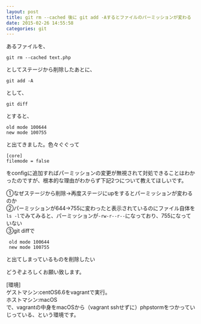 ```yaml
---
layout: post
title: git rm --cached 後に git add -Aするとファイルのパーミッションが変わる
date: 2015-02-26 14:55:58
categories: git
---
```

<!-- {% raw %} -->
<p>あるファイルを、</p>

<pre><code>git rm --cached text.php
</code></pre>

<p>としてステージから削除したあとに、</p>

<pre><code>git add -A
</code></pre>

<p>として、</p>

<pre><code>git diff 
</code></pre>

<p>とすると、</p>

<pre><code>old mode 100644
new mode 100755
</code></pre>

<p>と出てきました。色々ぐぐって</p>

<pre><code>[core]
filemode = false
</code></pre>

<p>をconfigに追加すればパーミッションの変更が無視されて対処できることはわかったのですが、根本的な理由がわからず下記2つについて教えてほしいです。</p>

<p>①なぜステージから削除→再度ステージにupをするとパーミッションが変わるのか<br>
②パーミッションが644→755に変わったと表示されているのにファイル自体を<code>ls -l</code>でみてみると、パーミッションが<code>-rw-r--r--</code>になっており、755になっていない<br>
③git diffで</p>

<pre><code> old mode 100644
 new mode 100755
</code></pre>

<p>と出てしまっているものを削除したい</p>

<p>どうぞよろしくお願い致します。</p>

<p>[環境]<br>
ゲストマシン:centOS6.6をvagrantで実行。<br>
ホストマシン:macOS<br>
で、vagrantの中身をmacOSから（vagrant sshせずに）phpstormをつかっていじっている、という環境です。</p>
<!-- {% endraw %} -->

